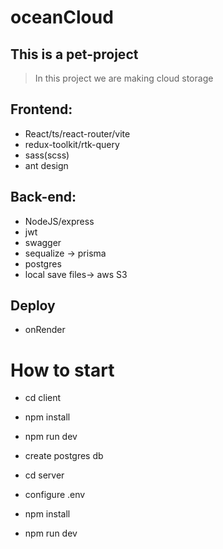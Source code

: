 # oceanCloud
## This is a pet-project
> In this project we are making cloud storage

## Frontend:
* React/ts/react-router/vite
* redux-toolkit/rtk-query
* sass(scss)
* ant design

## Back-end:
* NodeJS/express
* jwt
* swagger
* sequalize -> prisma
* postgres
* local save files-> aws S3

## Deploy
* onRender

# How to start
* cd client
* npm install
* npm run dev

* create postgres db
* cd server
* configure .env
* npm install
* npm run dev